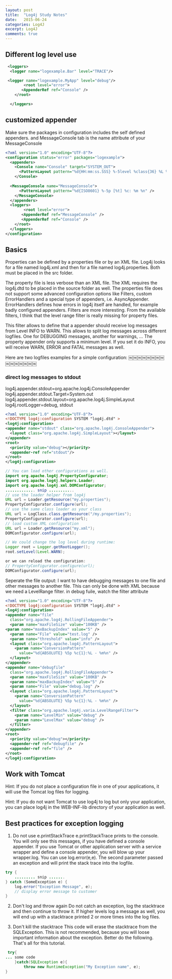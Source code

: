 ```yaml
---
layout: post
title:  "Log4j Study Notes"
date:   2015-06-24
categories: Log4J
excerpt: Log4J
comments: true
---
```


## Different log level use
```xml
 <loggers>    
  <logger name="logexample.Bar" level="TRACE"/>

 <logger name="logexample.MyApp" level="debug"/>
        <root level="error">    
       <AppenderRef ref="Console" />   
    </root>  

  </loggers>
```
## customized appender

Make sure the packages in configuration includes the self defined appenders. and MessageConsole tab is the name attribute of your MessageConsole

```xml
<?xml version="1.0" encoding="UTF-8"?>    
<configuration status="error" packages="logexample">    
  <appenders>    
    <Console name="Console" target="SYSTEM_OUT">    
      <PatternLayout pattern="%d{HH:mm:ss.SSS} %-5level %class{36} %L %M - %msg%xEx%n"/>    
    </Console> 
        
  <MessageConsole name="MessageConsole">
      <PatternLayout pattern="%d{ISO8601} %-5p [%t] %c: %m %n" />
    </MessageConsole>
  </appenders>    
  <loggers>    
        <root level="error">    
       <AppenderRef ref="MessageConsole" />   
       <AppenderRef ref="Console" />   
    </root>  
  </loggers>    
</configuration>
```

## Basics

Properties can be defined by a properties file or by an XML file. Log4j looks for a file named log4j.xml and then for a file named log4j.properties. Both must be placed in the src folder.

The property file is less verbose than an XML file. The XML requires the log4j.dtd to be placed in the source folder as well.  The properties file does not support some advanced configuration options like Filters, custom ErrorHandlers and a special type of appenders, i.e. AsyncAppender. ErrorHandlers defines how errors in log4j itself are handled, for example badly configured appenders. Filters are more interesting. From the available filters, I think that the level range filter is really missing for property files.

This filter allows to define that a appender should receive log messages from Level INFO to WARN. This allows to split log messages across different logfiles. One for DEBUGGING messages, another for warnings, ...
The property appender only supports a minimum level. If you set it do INFO, you will receive WARN, ERROR and FATAL messages as well.

Here are two logfiles examples for a simple configuration:
￼￼￼￼￼￼￼￼￼￼￼￼￼￼￼
### direct log messages to stdout ###
log4j.appender.stdout=org.apache.log4j.ConsoleAppender
log4j.appender.stdout.Target=System.out
log4j.appender.stdout.layout=org.apache.log4j.SimpleLayout
log4j.rootLogger=debug, stdout

```xml
<?xml version="1.0" encoding="UTF-8"?>
<!DOCTYPE log4j:configuration SYSTEM "log4j.dtd" >
<log4j:configuration>
<appender name="stdout" class="org.apache.log4j.ConsoleAppender">
  <layout class="org.apache.log4j.SimpleLayout"></layout>
</appender>
<root>
  <priority value="debug"></priority>
  <appender-ref ref="stdout"/>
</root>
</log4j:configuration>
```

```java
// You can load other configurations as well.
import org.apache.log4j.PropertyConfigurator;
import org.apache.log4j.helpers.Loader;
import org.apache.log4j.xml.DOMConfigurator;
............. snip ...........
// use the loader helper from log4j
URL url = Loader.getResource("my.properties");
PropertyConfigurator.configure(url);
// use the same class loader as your class
URL url = LogClass.class.getResource("/my.properties");
PropertyConfigurator.configure(url);
// load custom XML configuration
URL url = Loader.getResource("my.xml");
DOMConfigurator.configure(url);

// We could change the log level during runtime:
Logger root = Logger.getRootLogger();
root.setLevel(Level.WARN);

or we can reload the configuration:
// PropertyConfigurator.configure(url);
DOMConfigurator.configure(url);
```

Seperate the file output: I want to have debugging messages to one file and other messages to another file. This can only be done with XML because we need a LevelRange filter.
in debug fuile, watch the filter attribute

```xml
<?xml version="1.0" encoding="UTF-8"?>
<!DOCTYPE log4j:configuration SYSTEM "log4j.dtd" >
<log4j:configuration>
<appender name="file"
  class="org.apache.log4j.RollingFileAppender">
  <param name="maxFileSize" value="100KB" />
<param name="maxBackupIndex" value="5" />
  <param name="File" value="test.log" />
  <param name="threshold" value="info" />
  <layout class="org.apache.log4j.PatternLayout">
    <param name="ConversionPattern"
      value="%d{ABSOLUTE} %5p %c{1}:%L - %m%n" />
  </layout>
</appender>
<appender name="debugfile"
  class="org.apache.log4j.RollingFileAppender">
  <param name="maxFileSize" value="100KB" />
  <param name="maxBackupIndex" value="5" />
  <param name="File" value="debug.log" />
  <layout class="org.apache.log4j.PatternLayout">
    <param name="ConversionPattern"
      value="%d{ABSOLUTE} %5p %c{1}:%L - %m%n" />
  </layout>
  <filter class="org.apache.log4j.varia.LevelRangeFilter">
    <param name="LevelMin" value="debug" />
    <param name="LevelMax" value="debug" />
  </filter>
</appender>
<root>
  <priority value="debug"></priority>
  <appender-ref ref="debugfile" />
  <appender-ref ref="file" />
</root>
</log4j:configuration>
```

## Work with Tomcat

Hint: If you do not place a configuration file in one of your applications, it will use the Tomcat log files for logging.

Hint: If you do not want Tomcat to use log4j to log but only your application, you can place log4j in the WEB-INF-lib directory of your application as well.

## Best practices for exception logging

1. Do not use e.printStackTrace
e.printStackTrace prints to the console. You will only see this messages, if you have defined a console appender. If you use Tomcat or other application server with a service wrapper and define a console appender, you will blow up your wrapper.log. You can use log.error(e,e). The second parameter passed an exception and will print the stack trace into the logfile.
```java
try {
    ......... snip .......
} catch (SomeException e) {
    log.error("Exception Message", e);
    // display error message to customer
}
```

2. Don't log and throw again
Do not catch an exception, log the stacktrace and then continue to throw it. If higher levels log a message as well, you will end up with a stacktrace printed 2 or more times into the log files.

3. Don't kill the stacktrace
This code will erase the stacktrace from the SQLException. This is not recommended, because you will loose important information about the exception. Better do the following.
That's all for this tutorial.
```java
 try{
... some code
    }catch(SQLException e){
        throw new RuntimeException("My Exception name", e);
}￼￼
```
